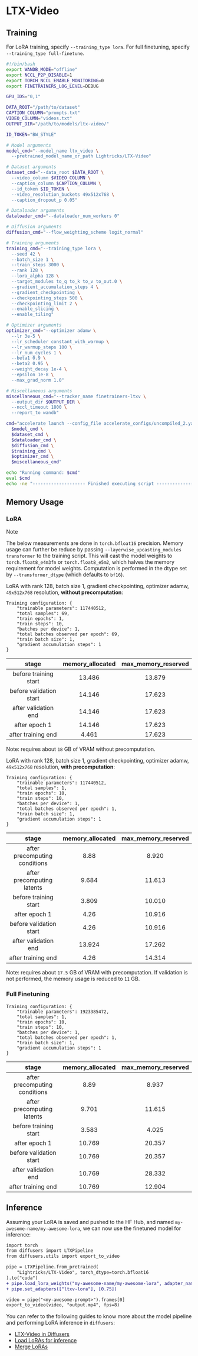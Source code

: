 # LTX-Video

## Training

For LoRA training, specify `--training_type lora`. For full finetuning, specify `--training_type full-finetune`.

```bash
#!/bin/bash
export WANDB_MODE="offline"
export NCCL_P2P_DISABLE=1
export TORCH_NCCL_ENABLE_MONITORING=0
export FINETRAINERS_LOG_LEVEL=DEBUG

GPU_IDS="0,1"

DATA_ROOT="/path/to/dataset"
CAPTION_COLUMN="prompts.txt"
VIDEO_COLUMN="videos.txt"
OUTPUT_DIR="/path/to/models/ltx-video/"

ID_TOKEN="BW_STYLE"

# Model arguments
model_cmd="--model_name ltx_video \
  --pretrained_model_name_or_path Lightricks/LTX-Video"

# Dataset arguments
dataset_cmd="--data_root $DATA_ROOT \
  --video_column $VIDEO_COLUMN \
  --caption_column $CAPTION_COLUMN \
  --id_token $ID_TOKEN \
  --video_resolution_buckets 49x512x768 \
  --caption_dropout_p 0.05"

# Dataloader arguments
dataloader_cmd="--dataloader_num_workers 0"

# Diffusion arguments
diffusion_cmd="--flow_weighting_scheme logit_normal"

# Training arguments
training_cmd="--training_type lora \
  --seed 42 \
  --batch_size 1 \
  --train_steps 3000 \
  --rank 128 \
  --lora_alpha 128 \
  --target_modules to_q to_k to_v to_out.0 \
  --gradient_accumulation_steps 4 \
  --gradient_checkpointing \
  --checkpointing_steps 500 \
  --checkpointing_limit 2 \
  --enable_slicing \
  --enable_tiling"

# Optimizer arguments
optimizer_cmd="--optimizer adamw \
  --lr 3e-5 \
  --lr_scheduler constant_with_warmup \
  --lr_warmup_steps 100 \
  --lr_num_cycles 1 \
  --beta1 0.9 \
  --beta2 0.95 \
  --weight_decay 1e-4 \
  --epsilon 1e-8 \
  --max_grad_norm 1.0"

# Miscellaneous arguments
miscellaneous_cmd="--tracker_name finetrainers-ltxv \
  --output_dir $OUTPUT_DIR \
  --nccl_timeout 1800 \
  --report_to wandb"

cmd="accelerate launch --config_file accelerate_configs/uncompiled_2.yaml --gpu_ids $GPU_IDS train.py \
  $model_cmd \
  $dataset_cmd \
  $dataloader_cmd \
  $diffusion_cmd \
  $training_cmd \
  $optimizer_cmd \
  $miscellaneous_cmd"

echo "Running command: $cmd"
eval $cmd
echo -ne "-------------------- Finished executing script --------------------\n\n"
```

## Memory Usage

### LoRA

> [!NOTE]
>
> The below measurements are done in `torch.bfloat16` precision. Memory usage can further be reduce by passing `--layerwise_upcasting_modules transformer` to the training script. This will cast the model weights to `torch.float8_e4m3fn` or `torch.float8_e5m2`, which halves the memory requirement for model weights. Computation is performed in the dtype set by `--transformer_dtype` (which defaults to `bf16`).

LoRA with rank 128, batch size 1, gradient checkpointing, optimizer adamw, `49x512x768` resolution, **without precomputation**:

```
Training configuration: {
    "trainable parameters": 117440512,
    "total samples": 69,
    "train epochs": 1,
    "train steps": 10,
    "batches per device": 1,
    "total batches observed per epoch": 69,
    "train batch size": 1,
    "gradient accumulation steps": 1
}
```

| stage                   | memory_allocated | max_memory_reserved |
|:-----------------------:|:----------------:|:-------------------:|
| before training start   | 13.486           | 13.879              |
| before validation start | 14.146           | 17.623              |
| after validation end    | 14.146           | 17.623              |
| after epoch 1           | 14.146           | 17.623              |
| after training end      | 4.461            | 17.623              |

Note: requires about `18` GB of VRAM without precomputation.

LoRA with rank 128, batch size 1, gradient checkpointing, optimizer adamw, `49x512x768` resolution, **with precomputation**:

```
Training configuration: {
    "trainable parameters": 117440512,
    "total samples": 1,
    "train epochs": 10,
    "train steps": 10,
    "batches per device": 1,
    "total batches observed per epoch": 1,
    "train batch size": 1,
    "gradient accumulation steps": 1
}
```

| stage                         | memory_allocated | max_memory_reserved |
|:-----------------------------:|:----------------:|:-------------------:|
| after precomputing conditions | 8.88             | 8.920               |
| after precomputing latents    | 9.684            | 11.613              |
| before training start         | 3.809            | 10.010              |
| after epoch 1                 | 4.26             | 10.916              |
| before validation start       | 4.26             | 10.916              |
| after validation end          | 13.924           | 17.262              |
| after training end            | 4.26             | 14.314              |

Note: requires about `17.5` GB of VRAM with precomputation. If validation is not performed, the memory usage is reduced to `11` GB.

### Full Finetuning

```
Training configuration: {
    "trainable parameters": 1923385472,
    "total samples": 1,
    "train epochs": 10,
    "train steps": 10,
    "batches per device": 1,
    "total batches observed per epoch": 1,
    "train batch size": 1,
    "gradient accumulation steps": 1
}
```

| stage                         | memory_allocated | max_memory_reserved |
|:-----------------------------:|:----------------:|:-------------------:|
| after precomputing conditions | 8.89             | 8.937               |
| after precomputing latents    | 9.701            | 11.615              |
| before training start         | 3.583            | 4.025               |
| after epoch 1                 | 10.769           | 20.357              |
| before validation start       | 10.769           | 20.357              |
| after validation end          | 10.769           | 28.332              |
| after training end            | 10.769           | 12.904              |

## Inference

Assuming your LoRA is saved and pushed to the HF Hub, and named `my-awesome-name/my-awesome-lora`, we can now use the finetuned model for inference:

```diff
import torch
from diffusers import LTXPipeline
from diffusers.utils import export_to_video

pipe = LTXPipeline.from_pretrained(
    "Lightricks/LTX-Video", torch_dtype=torch.bfloat16
).to("cuda")
+ pipe.load_lora_weights("my-awesome-name/my-awesome-lora", adapter_name="ltxv-lora")
+ pipe.set_adapters(["ltxv-lora"], [0.75])

video = pipe("<my-awesome-prompt>").frames[0]
export_to_video(video, "output.mp4", fps=8)
```

You can refer to the following guides to know more about the model pipeline and performing LoRA inference in `diffusers`:

* [LTX-Video in Diffusers](https://huggingface.co/docs/diffusers/main/en/api/pipelines/ltx_video)
* [Load LoRAs for inference](https://huggingface.co/docs/diffusers/main/en/tutorials/using_peft_for_inference)
* [Merge LoRAs](https://huggingface.co/docs/diffusers/main/en/using-diffusers/merge_loras)